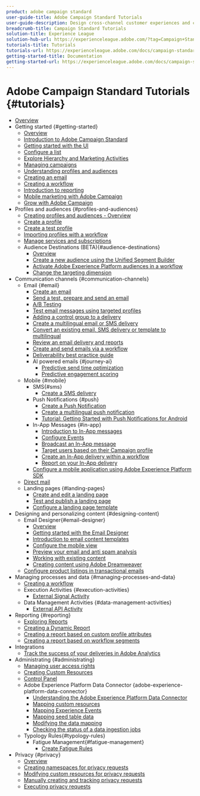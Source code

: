 ```yaml
---
product: adobe campaign standard
user-guide-title: Adobe Campaign Standard Tutorials
user-guide-description: Design cross-channel customer experiences and create an environment for visual campaign orchestration, real time interaction management, and cross channel execution.
breadcrumb-title: Campaign Standard Tutorials
solution-title: Experience League
solution-hub-url: https://experienceleague.adobe.com/?tag=Campaign+Standard#recommended/solutions/campaign
tutorials-title: Tutorials
tutorials-url: https://experienceleague.adobe.com/docs/campaign-standard-learn/tutorials/overview.html
getting-started-title: Documentation
getting-started-url: https://experienceleague.adobe.com/docs/campaign-standard/using/campaign-standard-home.html
---
```


# Adobe Campaign Standard Tutorials {#tutorials}

+ [Overview](/help/overview.md)
+ Getting started {#getting-started}
  + [Overview](/help/getting-started/getting-started-overview.md)
  + [Introduction to Adobe Campaign Standard](/help/getting-started/adobe-campaign-standard-introduction.md)
  + [Getting started with the UI](/help/getting-started/getting-started-with-the-ui.md)
  + [Configure a list](/help/getting-started/configure-a-list.md)
  + [Explore Hierarchy and Marketing Activities](/help/getting-started/explore-hierarchy-and-marketing-activities.md)
  + [Managing campaigns](/help/getting-started/managing-campaigns.md)
  + [Understanding profiles and audiences](/help/getting-started/understanding-profiles-and-audiences.md)
  + [Creating an email](https://experienceleague.adobe.com/docs/campaign-standard-learn/tutorials/communication-channels/email/create-email-from-homepage.html)
  + [Creating a workflow](https://experienceleague.adobe.com/docs/campaign-standard-learn/tutorials/managing-processes-and-data/creating-a-workflow.html)
  + [Introduction to reporting](/help/getting-started/reporting-with-adobe-campaign-introduction.md)
  + [Mobile marketing with Adobe Campaign](/help/getting-started/mobile-marketing-with-adobe-campaign.md)
  + [Grow with Adobe Campaign](/help/getting-started/growing-with-adobe-campaign.md)
+ Profiles and audiences {#profiles-and-audiences}
  + [Creating profiles and audiences - Overview](/help/profiles-and-audiences/creating-profiles-and-audiences.md)
  + [Create a profile](/help/profiles-and-audiences/creating-a-profile.md)
  + [Create a test profile](/help/profiles-and-audiences/test-profiles.md)
  + [Importing profiles with a workflow](/help/managing-processes-and-data/importing-profiles.md)
  + [Manage services and subscriptions](/help/managing-processes-and-data/services-and-subscriptions.md)
  + Audience Destinations (BETA){#audience-destinations}
    + [Overview](/help/profiles-and-audiences/audience-destinations/audience-destinations-overview.md)
    + [Create a new audience using the Unified Segment Builder](/help/profiles-and-audiences/audience-destinations/creating-audiences-using-segment-builder.md)
    + [Activate Adobe Experience Platform audiences in a workflow](/help/profiles-and-audiences/audience-destinations/activating-aep-audiences.md)
    + [Change the targeting dimension](/help/profiles-and-audiences/audience-destinations/changing-targeting-dimension.md)
+ Communication channels {#communication-channels}
  + Email {#email}
    + [Create an email](/help/communication-channels/email/create-email-from-homepage.md)
    + [Send a test, prepare and send an email](/help/communication-channels/email/sending-test-preparing-sending-email.md)
    + [A/B Testing](/help/communication-channels/email/a-b-testing.md)
    + [Test email messages using targeted profiles](/help/communication-channels/email/profile-substitution.md)
    + [Adding a control group to a delivery](/help/communication-channels/email/control-groups.md)
    + [Create a multilingual email or SMS delivery](/help/communication-channels/create-multilingual-deliveries.md)
    + [Convert an existing email, SMS delivery or template to multilingual](/help/communication-channels/covert-into-multilingual-deliveries.md)
    + [Review an email delivery and reports](/help/communication-channels/email/reviewing-personalized-email-delivery-and-reports.md)
    + [Create and send emails via a workflow](/help/communication-channels/email/create-and-send-emails-via-workflow.md)
    + [Deliverability best practice guide](https://experienceleague.adobe.com/docs/deliverability-learn/deliverability-best-practice-guide/introduction.html)
    + AI powered emails {#journey-ai}
      + [Predictive send time optimization](/help/communication-channels/email/ai-powered-emails/predictive-send-time-optimization.md)
      + [Predictive engagement scoring](/help/communication-channels/email/ai-powered-emails/predictive-engagement-scoring.md)
  + Mobile {#mobile}
    + SMS{#sms}
      + [Create a SMS delivery](/help/communication-channels/mobile/sms/sms-delivery.md)
    + Push Notifications {#push}
      + [Create a Push Notification](/help/communication-channels/mobile/push-notifications/creating-a-push-notification.md)
      + [Create a multilingual push notification](/help/communication-channels/mobile/push-notifications/creating-multilingual-push-notifications.md)
      + [Tutorial: Getting Started with Push Notifications for Android](https://experienceleague.adobe.com/docs/campaign-standard-learn/getting-started-with-push-notifications-android/introduction.html)
    + In-App Messages {#in-app}
      + [Introduction to In-App messages](/help/communication-channels/mobile/in-app/in-app-message-overview.md)
      + [Configure Events](/help/communication-channels/mobile/in-app/configure-events.md)
      + [Broadcast an In-App message](/help/communication-channels/mobile/in-app/broadcast-in-app-message.md)
      + [Target users based on their Campaign profile](/help/communication-channels/mobile/in-app/target-users-based-on-campaign-profile.md)
      + [Create an In-App delivery within a workflow](/help/communication-channels/mobile/in-app/in-app-activity.md)
      + [Report on your In-App delivery](/help/communication-channels/mobile/in-app/in-app-reporting.md)
    + [Configure a mobile application using Adobe Experience Platform SDK](/help/communication-channels/mobile/configure-mobile-apps-using-aep-sdk.md)
  + [Direct mail](/help/communication-channels/direct-mail/directmail.md)
  + Landing pages {#landing-pages}
    + [Create and edit a landing page](/help/communication-channels/landing-pages/landing-page-create-and-edit.md)
    + [Test and publish a landing page](/help/communication-channels/landing-pages/landing-page-test-and-publish.md)
    + [Configure a landing page template](/help/communication-channels/landing-pages/landing-page-configure-templates.md)
+ Designing and personalizing content {#designing-content}
  + Email Designer{#email-designer}
    + [Overview](/help/designing-content/email-designer/email-designer-overview.md)
    + [Getting started with the Email Designer](/help/designing-content/email-designer/getting-started-with-the-email-designer.md)
    + [Introduction to email content templates](/help/designing-content/email-designer/email-content-templates.md)
    + [Configure the mobile view](/help/designing-content/email-designer/configure-the-mobile-view.md)
    + [Preview your email and anti spam analysis](/help/designing-content/email-designer/preview-your-email.md)
    + [Working with existing content](/help/designing-content/email-designer/working-with-existing-content.md)
    + [Creating content using Adobe Dreamweaver](/help/designing-content/email-designer/dreamweaver-integration.md)
  + [Configure product listings in transactional emails](/help/designing-content/product-listings-in-transactional-email.md)
+ Managing processes and data {#managing-processes-and-data}
  + [Creating a workflow](/help/managing-processes-and-data/creating-a-workflow.md)
  + Execution Activities {#execution-activities}
    + [External Signal Activity](/help/managing-processes-and-data/execution-activities/external-signal-activity.md)
  + Data Management Activities {#data-management-activities}
    + [External API Activity](/help/managing-processes-and-data/data-management-activities/external-api-activity.md)
+ Reporting {#reporting}
  + [Exploring Reports](/help/getting-started/exploring-reports.md)
  + [Creating a Dynamic Report](/help/reporting/creating-a-dynamic-report.md)
  + [Creating a report based on custom profile attributes](/help/reporting/custom-profile-attributes-dynamic-reports.md)
  + [Creating a report based on workflow segments](/help/reporting/report-on-workflow-segments.md)
+ Integrations
  + [Track the success of your deliveries in Adobe Analytics](/help/integrations/track-the-success-of-your-deliveries-in-analytics.md)
+ Administrating {#administrating}
  + [Managing user access rights](/help/administrating/managing-user-access-rights.md)
  + [Creating Custom Resources](https://experienceleague.adobe.com/docs/campaign-standard-learn/creating-custom-resources/introduction.html)
  + [Control Panel](https://experienceleague.adobe.com/docs/campaign-standard-learn/control-panel/control-panel-overview.html)
  + Adobe Experience Platform Data Connector {adobe-experience-platform-data-connector}
    + [Understanding the Adobe Experience Platform Data Connector](/help/administrating/adobe-experience-platform-data-connector/understanding-the-adobe-experience-platform-data-connector.md)
    + [Mapping custom resources](/help/administrating/adobe-experience-platform-data-connector/mapping-custom-resources.md)
    + [Mapping Experience Events](/help/administrating/adobe-experience-platform-data-connector/mapping-experience-events.md)
    + [Mapping seed table data](/help/administrating/adobe-experience-platform-data-connector/mapping-seed-table-data.md)
    + [Modifying the data mapping](/help/administrating/adobe-experience-platform-data-connector/modifying-data-mapping.md)
    + [Checking the status of a data ingestion jobs](/help/administrating/adobe-experience-platform-data-connector/checking-status-of-data-ingestion-jobs.md)
  + Typology Rules{#typology-rules}
    + Fatigue Management{#fatigue-management}
      + [Create Fatigue Rules](/help/administrating/typology-rules/fatigue-management/create-fatigue-rules.md)
+ Privacy {#privacy}
  + [Overview](/help/privacy/privacy-overview.md)
  + [Creating namespaces for privacy requests](/help/privacy/namespaces-for-privacy-requests.md)
  + [Modifying custom resources for privacy requests](/help/privacy/custom-resources-for-privacy-requests.md)
  + [Manually creating and tracking privacy requests](/help/privacy/create-and-track-privacy-requests.md)
  + [Executing privacy requests](/help/privacy/execute-privacy-requests.md)
